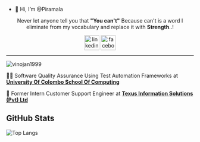- 👋 Hi, I’m @Piramala
  
<p align="center"> Never let anyone tell you that <b>"You can't"</b> Because can't is a word I eliminate from my vocabulary and replace it with <b>Strength</b>..!</p>

<p align="center">
<a href="https://twitter.com/piramala" target="_blank"><img align="center" src="img/linkedin1.svg" alt="linkedin" height="40" width="40" /></a>
<a href="https://www.facebook.com/profile.php?id=100012008382455" target="_blank"><img align="center" src="img/facebook1.svg" alt="facebook" height="40" width="40" /></a>
</p>
<hr/>

<!-- Counter of profile viewers -->
<p align="left"> 
<img src="https://komarev.com/ghpvc/?username=imvinojanv&label=Profile%20views&color=0e75b6&style=flat" alt="vinojan1999" /> 
</p>

<!--//////////// About my self ////////////////-->

👨‍💻 Software Quality Assurance Using Test Automation Frameworks  at [**University Of Colombo School Of Computing**](https://cmb.ac.lk/category/ucsc)

🔅 Former Intern Customer Support Engineer at [**Texus Information Solutions (Pvt) Ltd**](https://texus.lk/)

## GitHub Stats
![Top Langs](https://github-readme-stats.vercel.app/api/top-langs/?username=iPiramala&hide_progress=true&langs_count=20&theme=merko)




<!---
Piramala/Piramala is a ✨ special ✨ repository because its `README.md` (this file) appears on your GitHub profile.
You can click the Preview link to take a look at your changes.
--->

